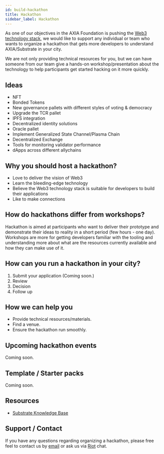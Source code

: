 ```yaml
---
id: build-hackathon
title: Hackathon
sidebar_label: Hackathon
---
```


As one of our objectives in the AXIA Foundation is pushing the [Web3 technology stack](http://wiki.AXIA.org/en/latest/tech_stack/tech_stack_overview/), we would like to support any individual or team who wants to organize a hackathon that gets more developers to understand AXIA/Substrate in your city.

We are not only providing technical resources for you, but we can have someone from our team give a hands-on workshop/presentation about the technology to help participants get started hacking on it more quickly.

## Ideas

- NFT
- Bonded Tokens
- New governance pallets with different styles of voting & democracy
- Upgrade the TCR pallet
- IPFS integration
- Decentralized identity solutions
- Oracle pallet
- Implement Generalized State Channel/Plasma Chain
- Decentralized Exchange
- Tools for monitoring validator performance
- dApps across different allychains

## Why you should host a hackathon?

- Love to deliver the vision of Web3
- Learn the bleeding-edge technology
- Believe the Web3 technology stack is suitable for developers to build their applications
- Like to make connections

## How do hackathons differ from workshops?

Hackathon is aimed at participants who want to deliver their prototype and demonstrate their ideas to reality in a short period (few hours - one day). Workshops are more for getting developers familiar with the tooling and understanding more about what are the resources currently available and how they can make use of it.

## How can you run a hackathon in your city?

1. Submit your application (Coming soon.)
2. Review
3. Decision
4. Follow up

## How we can help you

- Provide technical resources/materials.
- Find a venue.
- Ensure the hackathon run smoothly.

## Upcoming hackathon events

Coming soon.

## Template / Starter packs

Coming soon.

## Resources

- [Substrate Knowledge Base](https://substrate.dev/docs/en/)

## Support / Contact

If you have any questions regarding organizing a hackathon, please free feel to contact us by [email](mailto:events@AXIA.org) or ask us via [Riot](https://riot.im/app/#/room/#AXIA-watercooler:matrix.org) chat.
